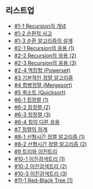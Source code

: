 ## 리스트업

- [#1-1 Recursion의 개념](https://github.com/taeyoungs/algorithm/tree/main/theory/%231-1%20Recursion%EC%9D%98%20%EA%B0%9C%EB%85%90)
- [#1-2 순환적 사고](https://github.com/taeyoungs/algorithm/tree/main/theory/%231-2%20%EC%88%9C%ED%99%98%EC%A0%81%20%EC%82%AC%EA%B3%A0)
- [#1-3 순환 알고리즘의 설계](https://github.com/taeyoungs/algorithm/tree/main/theory/%231-3%20%EC%88%9C%ED%99%98%20%EC%95%8C%EA%B3%A0%EB%A6%AC%EC%A6%98%EC%9D%98%20%EC%84%A4%EA%B3%84)
- [#2-1 Recursion의 응용 (1)](<https://github.com/taeyoungs/algorithm/tree/main/theory/%232-1%20Recursion%EC%9D%98%20%EC%9D%91%EC%9A%A9(1)>)
- [#2-2 Recursion의 응용 (2)](<https://github.com/taeyoungs/algorithm/tree/main/theory/%232-2%20Recursion%EC%9D%98%20%EC%9D%91%EC%9A%A9%20(2)>)
- [#2-3 Recursion의 응용 (3)](<https://github.com/taeyoungs/algorithm/tree/main/theory/%232-3%20Recursion%EC%9D%98%20%EC%9D%91%EC%9A%A9%20(3)>)
- [#2-4 멱잡합 (Powerset)](<https://github.com/taeyoungs/algorithm/tree/main/theory/%232-4%20%EB%A9%B1%EC%A7%91%ED%95%A9%20(Powerset)>)
- [#3 기본적인 정렬 알고리즘](https://github.com/taeyoungs/algorithm/tree/main/theory/%233%20%EA%B8%B0%EB%B3%B8%EC%A0%81%EC%9D%B8%20%EC%A0%95%EB%A0%AC%20%EC%95%8C%EA%B3%A0%EB%A6%AC%EC%A6%98)
- [#4 합병정렬 (Mergesort)](<https://github.com/taeyoungs/algorithm/tree/main/theory/%234%20%ED%95%A9%EB%B3%91%EC%A0%95%EB%A0%AC%20(Mergesort)>)
- [#5 퀵소트 (Quicksort)](<https://github.com/taeyoungs/algorithm/tree/main/theory/%235%20%ED%80%B5%EC%86%8C%ED%8A%B8%20(Quicksort)>)
- [#6-1 힙정렬 (1)](<https://github.com/taeyoungs/algorithm/tree/main/theory/%236-1%20%ED%9E%99%EC%A0%95%EB%A0%AC%20(1)>)
- [#6-2 힙정렬 (2)](<https://github.com/taeyoungs/algorithm/tree/main/theory/%236-2%20%ED%9E%99%EC%A0%95%EB%A0%AC%20(2)>)
- [#6-3 힙정렬 (3)](<https://github.com/taeyoungs/algorithm/tree/main/theory/%236-3%20%ED%9E%99%EC%A0%95%EB%A0%AC%20(3)>)
- [#6-4 힙의 다른 응용](https://github.com/taeyoungs/algorithm/tree/main/theory/%236-4%20%ED%9E%99%EC%9D%98%20%EB%8B%A4%EB%A5%B8%20%EC%9D%91%EC%9A%A9)
- [#7 정렬의 하계](https://github.com/taeyoungs/algorithm/tree/main/theory/%237%20%EC%A0%95%EB%A0%AC%EC%9D%98%20%ED%95%98%EA%B3%84)
- [#8-1 선형시간 정렬 알고리즘 (1)](<https://github.com/taeyoungs/algorithm/tree/main/theory/%238-1%20%EC%84%A0%ED%98%95%EC%8B%9C%EA%B0%84%20%EC%A0%95%EB%A0%AC%20%EC%95%8C%EA%B3%A0%EB%A6%AC%EC%A6%98%20(1)>)
- [#8-2 선형시간 정렬 알고리즘 (2)](<https://github.com/taeyoungs/algorithm/tree/main/theory/%238-2%20%EC%84%A0%ED%98%95%EC%8B%9C%EA%B0%84%20%EC%A0%95%EB%A0%AC%20%EC%95%8C%EA%B3%A0%EB%A6%AC%EC%A6%98%20(2)>)
- [#9 트리와 이진트리](https://github.com/taeyoungs/algorithm/tree/main/theory/%239%20%ED%8A%B8%EB%A6%AC%EC%99%80%20%EC%9D%B4%EC%A7%84%ED%8A%B8%EB%A6%AC)
- [#10-1 이진검색트리 (1)](<https://github.com/taeyoungs/algorithm/tree/main/theory/%2310-1%20%EC%9D%B4%EC%A7%84%EA%B2%80%EC%83%89%ED%8A%B8%EB%A6%AC%20(1)>)
- [#10-2 이진검색트리 (2)](<https://github.com/taeyoungs/algorithm/tree/main/theory/%2310-2%20%EC%9D%B4%EC%A7%84%EA%B2%80%EC%83%89%ED%8A%B8%EB%A6%AC%20(2)>)
- [#10-3 이진검색트리 (3)](<https://github.com/taeyoungs/algorithm/tree/main/theory/%2310-3%20%EC%9D%B4%EC%A7%84%EA%B2%80%EC%83%89%ED%8A%B8%EB%A6%AC%20(3)>)
- [#11-1 Red-Black Tree (1)](<https://github.com/taeyoungs/algorithm/tree/main/theory/%2311-1%20Red-Black%20Tree%20(1)>)
